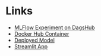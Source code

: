 # Links

- [MLFlow Experiment on DagsHub](https://dagshub.com/sathwickkiranms/my-first-repo/experiments)
- [Docker Hub Container](https://hub.docker.com/r/sathwick17/fastapi-app)
- [Deployed Model](https://your-model-deployment-link)
- [Streamlit App](http://localhost:8501/)